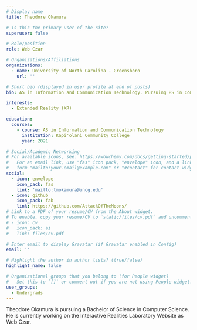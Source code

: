 ```yaml
---
# Display name
title: Theodore Okamura

# Is this the primary user of the site?
superuser: false

# Role/position
role: Web Czar

# Organizations/Affiliations
organizations:
  - name: University of North Carolina - Greensboro
    url: ''

# Short bio (displayed in user profile at end of posts)
bio: AS in Information and Communication Technology. Pursuing BS in Computer Science. Currently working on IRLab Website.

interests:
  - Extended Reality (XR)

education:
  courses:
    - course: AS in Information and Communication Technology
      institution: Kapi'olani Community College
      year: 2021

# Social/Academic Networking
# For available icons, see: https://wowchemy.com/docs/getting-started/page-builder/#icons
#   For an email link, use "fas" icon pack, "envelope" icon, and a link in the
#   form "mailto:your-email@example.com" or "#contact" for contact widget.
social:
  - icon: envelope
    icon_pack: fas
    link: 'mailto:tmokamura@uncg.edu'
  - icon: github
    icon_pack: fab
    link: https://github.com/AttackOfTheMoons/
# Link to a PDF of your resume/CV from the About widget.
# To enable, copy your resume/CV to `static/files/cv.pdf` and uncomment the lines below.
# - icon: cv
#   icon_pack: ai
#   link: files/cv.pdf

# Enter email to display Gravatar (if Gravatar enabled in Config)
email: ''

# Highlight the author in author lists? (true/false)
highlight_name: false

# Organizational groups that you belong to (for People widget)
#   Set this to `[]` or comment out if you are not using People widget.
user_groups:
  - Undergrads
---
```


Theodore Okamura is pursuing a Bachelor of Science in Computer Science. He is currently working on the Interactive Realities Laboratory Website as Web Czar.